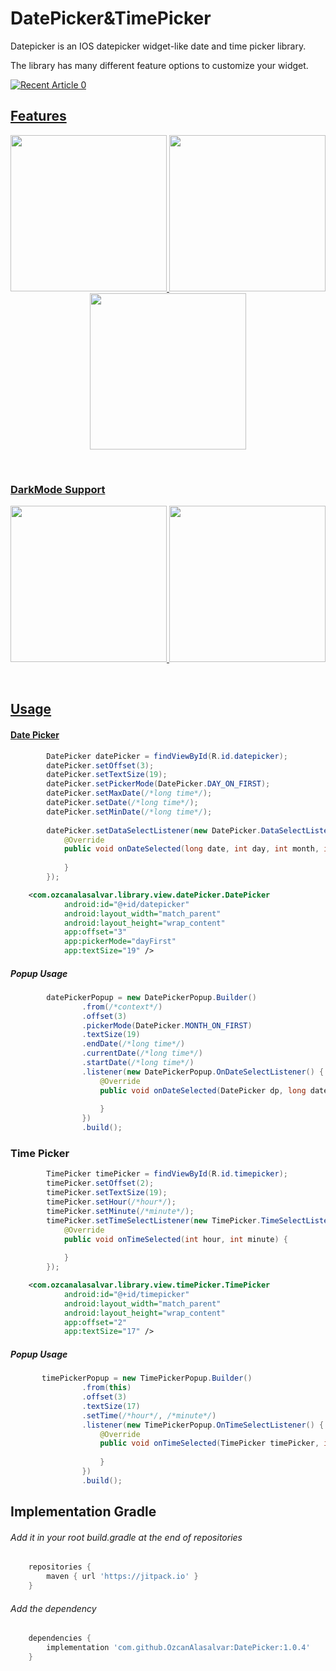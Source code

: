 # DatePicker&TimePicker
Datepicker is an IOS datepicker widget-like date and time picker library.

The library has many different feature options to customize your widget.


<a target="_blank" href="https://github-readme-medium-recent-article.vercel.app/medium/@ozcanalasalvar/0"><img src="https://github-readme-medium-recent-article.vercel.app/medium/@ozcanalasalvar/0" alt="Recent Article 0"> 



## Features

<p align="center">
  <img src="https://user-images.githubusercontent.com/66948288/100557708-ee1bbb00-32bb-11eb-9905-80c8c775d705.gif" width="250">
  <img src="https://user-images.githubusercontent.com/66948288/100557710-f1af4200-32bb-11eb-8472-e64a3882f85e.gif" width="250">
   <img src="https://user-images.githubusercontent.com/66948288/100558035-941bf500-32bd-11eb-9b27-53cb02809e7c.gif" width="250">
</p>
<br>


### DarkMode Support


<p align="center">
  <img src="https://user-images.githubusercontent.com/66948288/100557614-659d1a80-32bb-11eb-9855-0990892a3b4d.png" width="250">
  <img src="https://user-images.githubusercontent.com/66948288/100557616-68980b00-32bb-11eb-8ee1-36adbffbaea2.png" width="250">
</p>
<br>


## Usage

#### Date Picker 

```java
        DatePicker datePicker = findViewById(R.id.datepicker);
        datePicker.setOffset(3);
        datePicker.setTextSize(19);
        datePicker.setPickerMode(DatePicker.DAY_ON_FIRST);
        datePicker.setMaxDate(/*long time*/);
        datePicker.setDate(/*long time*/);
        datePicker.setMinDate(/*long time*/);
        
        datePicker.setDataSelectListener(new DatePicker.DataSelectListener() {
            @Override
            public void onDateSelected(long date, int day, int month, int year) {
               
            }
        });
```

```xml    
    <com.ozcanalasalvar.library.view.datePicker.DatePicker
            android:id="@+id/datepicker"
            android:layout_width="match_parent"
            android:layout_height="wrap_content"
            app:offset="3"
            app:pickerMode="dayFirst"
            app:textSize="19" />
```
##### Popup Usage

```java
        datePickerPopup = new DatePickerPopup.Builder()
                .from(/*context*/)
                .offset(3)
                .pickerMode(DatePicker.MONTH_ON_FIRST)
                .textSize(19)
                .endDate(/*long time*/)
                .currentDate(/*long time*/)
                .startDate(/*long time*/)
                .listener(new DatePickerPopup.OnDateSelectListener() {
                    @Override
                    public void onDateSelected(DatePicker dp, long date, int day, int month, int year) {
                        
                    }
                })
                .build();
```



### Time Picker

```java
        TimePicker timePicker = findViewById(R.id.timepicker);
        timePicker.setOffset(2);
        timePicker.setTextSize(19);
        timePicker.setHour(/*hour*/);
        timePicker.setMinute(/*minute*/);
        timePicker.setTimeSelectListener(new TimePicker.TimeSelectListener() {
            @Override
            public void onTimeSelected(int hour, int minute) {
                
            }
        });
```

```xml    
    <com.ozcanalasalvar.library.view.timePicker.TimePicker
            android:id="@+id/timepicker"
            android:layout_width="match_parent"
            android:layout_height="wrap_content"
            app:offset="2"
            app:textSize="17" />
```
##### Popup Usage

```java
       timePickerPopup = new TimePickerPopup.Builder()
                .from(this)
                .offset(3)
                .textSize(17)
                .setTime(/*hour*/, /*minute*/)
                .listener(new TimePickerPopup.OnTimeSelectListener() {
                    @Override
                    public void onTimeSelected(TimePicker timePicker, int hour, int minute) {
                        
                    }
                })
                .build();
```


## Implementation Gradle

###### Add it in your root build.gradle at the end of repositories

```groovy
    repositories {
        maven { url 'https://jitpack.io' }
    }
```

###### Add the dependency

```groovy
    dependencies {
	    implementation 'com.github.OzcanAlasalvar:DatePicker:1.0.4'
	}
```
